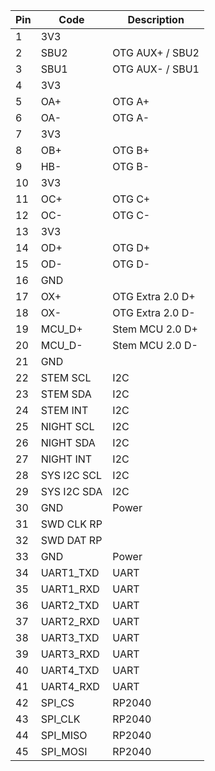 
| Pin | Code       | Description                              | 
|-----|------------|------------------------------------------|
|  1  | 3V3        |                                          |
|  2  | SBU2       | OTG AUX+ / SBU2                     |
|  3  | SBU1       | OTG AUX- / SBU1                     |
|  4  | 3V3        |                                          |
|  5  | OA+        | OTG A+                     |
|  6  | OA-        | OTG A-                     |
|  7  | 3V3        |                                          |
|  8  | OB+        | OTG B+                     |
|  9  | HB-        | OTG B-                     |
| 10  | 3V3        |                                          |
| 11  | OC+        | OTG C+                     |
| 12  | OC-        | OTG C-                     |
| 13  | 3V3        |                                          |
| 14  | OD+        | OTG D+                     |
| 15  | OD-        | OTG D-                     |
| 16  | GND        |                                          |
| 17  | OX+        | OTG Extra 2.0 D+                     |
| 18  | OX-        | OTG Extra 2.0 D-                     |
| 19  | MCU_D+     | Stem MCU 2.0 D+                      | 
| 20  | MCU_D-     | Stem MCU 2.0 D-                      |
| 21  | GND        |                     |
| 22  | STEM SCL         | I2C      | STEM SCL                             |         |              | GP17 I2C0   |
| 23  | STEM SDA         | I2C      | STEM SDA                             |         |              | GP16 I2C0   |
| 24  | STEM INT         | I2C      | Sensor interrupts                    |         |
| 25  | NIGHT SCL        | I2C      | I2C6 SCL                             |         | P21.2 ? | GP19 I2C1.   |
| 26  | NIGHT SDA        | I2C      | I2C6 SDA                             |         | P21.4 ? | GP18 I2C1.   |
| 27  | NIGHT INT        | I2C      | Sensor interrupts                    |         |
| 28  | SYS I2C SCL      | I2C      |                                      |         | GP15 I2C1.  |
| 29  | SYS I2C SDA      | I2C      |                                      |         | GP14 I2C1.  |
| 30  | GND              | Power    | Ground                               |         |
| 31  | SWD CLK RP       |          |                                      |         |
| 32  | SWD DAT RP       |          |                                      |         
| 33  | GND        | Power    | Ground                               |         |
| 34  | UART1_TXD  | UART     | P1.72 UART1 Tx                       |         | P20.9   | GP4 UART1    |
| 35  | UART1_RXD  | UART     | P1.19 UART1 Rx                       |         | P20.11  | GP5 UART1    |
| 36  | UART2_TXD  | UART     | UART2 Tx                             |         | P20.1   | GP8 UART1.   |
| 37  | UART2_RXD  | UART     | UART2 Rx                             |         | P20.3   | GP9 UART1    |
| 38  | UART3_TXD  | UART     | P1.61 UART3 Tx                       |         | P20.2   | GP12 UART0   |
| 39  | UART3_RXD  | UART     | P1.21 UART3 Rx                       |         | P20.4   | GP13 UART0   |
| 40  | UART4_TXD  | UART     | UART4 Tx                             |         | P20.8   | GP20 UART1 |
| 41  | UART4_RXD  | UART     | UART4 Rx                             |         | P20.10  | GP21 UART1 |
| 42  | SPI_CS     | RP2040   | Programming/External flash directly  | 3.3V    |   | GP29 SPI1 |
| 43  | SPI_CLK    | RP2040   | Programming/External flash directly  | 3.3V    |   | GP26 SPI1 |
| 44  | SPI_MISO   | RP2040   | Programming/External flash directly  | 3.3V    |   | GP28 SPI1 |
| 45  | SPI_MOSI   | RP2040   | Programming/External flash directly  | 3.3V    |   | GP27 SPI1 |



     

